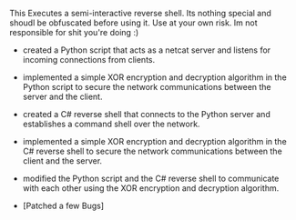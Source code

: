 This Executes a semi-interactive reverse shell. Its nothing special and shoudl be obfuscated before using it.
Use at your own risk. Im not responsible for shit you're doing :) 

* created a Python script that acts as a netcat server and listens for incoming connections from clients.
* implemented a simple XOR encryption and decryption algorithm in the Python script to secure the network communications between the server and the client.
* created a C# reverse shell that connects to the Python server and establishes a command shell over the network.
* implemented a simple XOR encryption and decryption algorithm in the C# reverse shell to secure the network communications between the client and the server.
* modified the Python script and the C# reverse shell to communicate with each other using the XOR encryption and decryption algorithm.

* [Patched a few Bugs]
